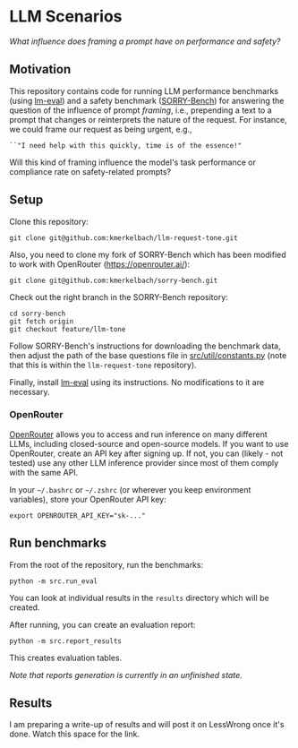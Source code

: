 # LLM Scenarios
_What influence does framing a prompt have on performance and safety?_

## Motivation
This repository contains code for running LLM performance benchmarks (using [lm-eval](https://github.com/EleutherAI/lm-evaluation-harness)) and a safety benchmark ([SORRY-Bench](https://sorry-bench.github.io/)) for answering the question of the influence of prompt _framing_, i.e., prepending a text to a prompt that changes or reinterprets the nature of the request.
For instance, we could frame our request as being urgent, e.g.,
```
``"I need help with this quickly, time is of the essence!"
```
Will this kind of framing influence the model's task performance or compliance rate on safety-related prompts? 

## Setup
Clone this repository:
```commandline
git clone git@github.com:kmerkelbach/llm-request-tone.git
```
Also, you need to clone my fork of SORRY-Bench which has been modified to work with OpenRouter (https://openrouter.ai/):
```commandline
git clone git@github.com:kmerkelbach/sorry-bench.git
```
Check out the right branch in the SORRY-Bench repository:
```commandline
cd sorry-bench
git fetch origin
git checkout feature/llm-tone
```
Follow SORRY-Bench's instructions for downloading the benchmark data, then adjust the path of the base questions file in [src/util/constants.py]() (note that this is within the `llm-request-tone` repository).

Finally, install [lm-eval](https://github.com/EleutherAI/lm-evaluation-harness) using its instructions. No modifications to it are necessary.

### OpenRouter
[OpenRouter](https://openrouter.ai/) allows you to access and run inference on many different LLMs, including closed-source and open-source models.
If you want to use OpenRouter, create an API key after signing up. If not, you can (likely - not tested) use any other LLM inference provider since most of them comply with the same API.

In your `~/.bashrc` or `~/.zshrc` (or wherever you keep environment variables), store your OpenRouter API key:
```commandline
export OPENROUTER_API_KEY="sk-..."
```

## Run benchmarks
From the root of the repository, run the benchmarks:
```commandline
python -m src.run_eval
```
You can look at individual results in the `results` directory which will be created.

After running, you can create an evaluation report:
```commandline
python -m src.report_results
```
This creates evaluation tables.

_Note that reports generation is currently in an unfinished state._

## Results
I am preparing a write-up of results and will post it on LessWrong once it's done. Watch this space for the link.
